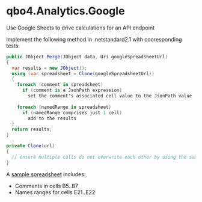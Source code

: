 # qbo4.Analytics.Google
Use Google Sheets to drive calculations for an API endpoint

Implement the following method in .netstandard2.1 with cooresponding tests:

``` csharp
public JObject Merge(JObject data, Uri googleSpreadsheetUrl) 
{
  var results = new JObject();
  using (var spreadsheet = Clone(googleSpreadsheetUrl))
  {
    foreach (comment in spreadsheet)
      if (comment is a JsonPath expression)
        set the comment's associated cell value to the JsonPath value
      
    foreach (namedRange in spreadsheet)
      if (namedRange comprises just 1 cell)
        add to the results
  }
  return results;  
}

private Clone(url) 
{
  // ensure multiple calls do not overwrite each other by using the same spreadsheet at the same time
}
```

A [sample spreadsheet](https://docs.google.com/spreadsheets/d/1f0J7bvcAjj21wK32CqfVJsr_jLHJiL-jIm9_Y9kXGiI/edit?usp=sharing) includes:

- Comments in cells B5..B7
- Names ranges for cells E21..E22

